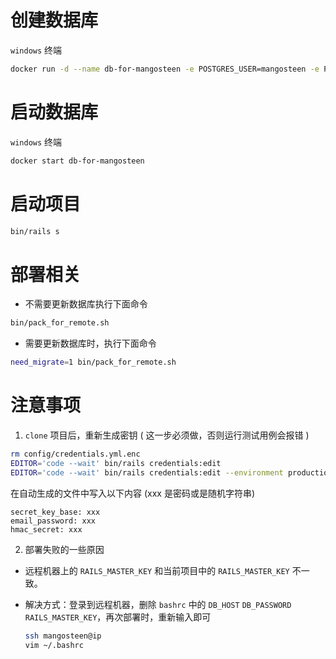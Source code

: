 # 创建数据库

`windows` 终端

```bash
docker run -d --name db-for-mangosteen -e POSTGRES_USER=mangosteen -e POSTGRES_PASSWORD=123456 -e POSTGRES_DB=mangosteen_dev -e PGDATA=/var/lib/postgresql/data/pgdata -v mangosteen-data:/var/lib/postgresql/data --network=network1 postgres:14
```

# 启动数据库

`windows` 终端

```bash
docker start db-for-mangosteen
```

# 启动项目
```bash 
bin/rails s
```

# 部署相关

- 不需要更新数据库执行下面命令

```bash
bin/pack_for_remote.sh
```

- 需要更新数据库时，执行下面命令

```bash
need_migrate=1 bin/pack_for_remote.sh
```

# 注意事项

1. `clone` 项目后，重新生成密钥 ( 这一步必须做，否则运行测试用例会报错 )

```bash
rm config/credentials.yml.enc
EDITOR='code --wait' bin/rails credentials:edit
EDITOR='code --wait' bin/rails credentials:edit --environment production
```

在自动生成的文件中写入以下内容 (xxx 是密码或是随机字符串)

```
secret_key_base: xxx
email_password: xxx
hmac_secret: xxx
```

2. 部署失败的一些原因

- 远程机器上的 `RAILS_MASTER_KEY` 和当前项目中的 `RAILS_MASTER_KEY` 不一致。
- 解决方式：登录到远程机器，删除 `bashrc` 中的 `DB_HOST` `DB_PASSWORD` `RAILS_MASTER_KEY`，再次部署时，重新输入即可

  ```bash
  ssh mangosteen@ip
  vim ~/.bashrc
  ```